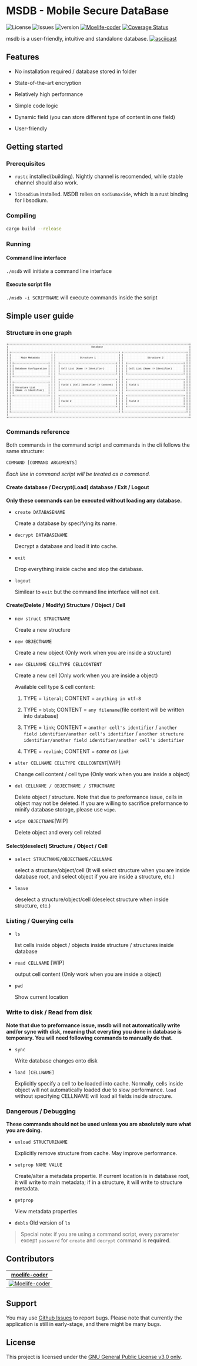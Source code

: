 # MSDB - Mobile Secure DataBase

![License](https://img.shields.io/github/license/moelife-coder/msdb) ![Issues](https://img.shields.io/github/issues/moelife-coder/msdb) ![version](https://img.shields.io/crates/v/msdb) [![Moelife-coder](https://circleci.com/gh/moelife-coder/msdb.svg?style=shield)](https://circleci.com/gh/moelife-coder/msdb) [![Coverage Status](https://coveralls.io/repos/github/moelife-coder/msdb/badge.svg?branch=master)](https://coveralls.io/github/moelife-coder/msdb?branch=master)

msdb is a user-friendly, intuitive and standalone database.
[![asciicast](https://asciinema.org/a/Fo3oAjaENzYZfuQfMC3RxiSPG.svg)](https://asciinema.org/a/Fo3oAjaENzYZfuQfMC3RxiSPG)

## Features

- No installation required / database stored in folder

- State-of-the-art encryption

- Relatively high performance

- Simple code logic

- Dynamic field (you can store different type of content in one field)

- User-friendly

## Getting started

### Prerequisites

- `rustc` installed(building). Nightly channel is recomended, while stable channel should also work.

- `libsodium` installed. MSDB relies on `sodiumoxide`, which is a rust binding for libsodium.

### Compiling

```bash
cargo build --release
```

### Running

#### Command line interface

`./msdb` will initiate a command line interface

#### Execute script file

`./msdb -i SCRIPTNAME` will execute commands inside the script

## Simple user guide

### Structure in one graph

![structure](structure.png)

### Commands reference

Both commands in the command script and commands in the cli follows the same structure:

```bash
COMMAND [COMMAND ARGUMENTS]
```

*Each line in command script will be treated as a command.*

#### Create database / Decrypt(Load) database / Exit / Logout

**Only these commands can be executed without loading any database.**

- `create DATABASENAME`

    Create a database by specifying its name.
- `decrypt DATABASENAME`

    Decrypt a database and load it into cache.
- `exit`

    Drop everything inside cache and stop the database.
- `logout`

    Similear to `exit` but the command line interface will not exit.

#### Create(Delete / Modify) Structure / Object / Cell

- `new struct STRUCTNAME`

    Create a new structure
- `new OBJECTNAME`

    Create a new object (Only work when you are inside a structure)
- `new CELLNAME CELLTYPE CELLCONTENT`

    Create a new cell (Only work when you are inside a object)

    Available cell type & cell content:

    1. TYPE = `literal`; CONTENT = `anything in utf-8`

    2. TYPE = `blob`; CONTENT = `any filename`(file content will be written into database)

    3. TYPE = `link`; CONTENT = `another cell's identifier` / `another field identifier/another cell's identifier` / `another structure identifier/another field identifier/another cell's identifier`

    4. TYPE = `revlink`; CONTENT = *same as `link`*

- `alter CELLNAME CELLTYPE CELLCONTENT`[WIP]

    Change cell content / cell type (Only work when you are inside a object)

- `del CELLNAME / OBJECTNAME / STRUCTNAME`

    Delete object / structure. Note that due to preformance issue, cells in object may not be deleted. If you are willing to sacrifice preformance to minify database storage, please use `wipe`.
- `wipe OBJECTNAME`[WIP]

    Delete object and every cell related

#### Select(deselect) Structure / Object / Cell

- `select STRUCTNAME/OBJECTNAME/CELLNAME`

    select a structure/object/cell (It will select structure when you are inside database root, and select object if you are inside a structure, etc.)
- `leave`

    deselect a structure/object/cell (deselect structure when inside structure, etc.)

### Listing / Querying cells

- `ls`

    list cells inside object / objects inside structure / structures inside database
- `read CELLNAME` [WIP]

    output cell content (Only work when you are inside a object)
- `pwd`

    Show current location

### Write to disk / Read from disk

**Note that due to preformance issue, msdb will not automatically write and/or sync with disk, meaning that everyting you done in database is temporary. You will need following commands to manually do that.**

- `sync`

    Write database changes onto disk
- `load [CELLNAME]`

    Explicitly specify a cell to be loaded into cache. Normally, cells inside object will not automatically loaded due to slow performance. `load` without specifying CELLNAME will load all fields inside structure.

### Dangerous / Debugging

**These commands should not be used unless you are absolutely sure what you are doing.**

- `unload STRUCTURENAME`

    Explicitly remove structure from cache. May improve performance.
- `setprop NAME VALUE`

    Create/alter a metadata propertie. If current location is in database root, it will write to main metadata; if in a structure, it will write to structure metadata.
- `getprop`

    View metadata properties

- `debls`
    Old version of `ls`

> Special note: if you are using a command script, every parameter except `password` for `create` and `decrypt` command is **required**.

## Contributors

| [**moelife-coder**](https://github.com/moelife-coder) |
| :---: |
| [![Moelife-coder](https://avatars0.githubusercontent.com/u/61054382?v=4&s=200)](https://github.com/moelife-coder)|

## Support

You may use [Github Issues](https://github.com/moelife-coder/msdb/issues) to report bugs. Please note that currently the application is still in early-stage, and there might be many bugs.

## License

This project is licensed under the [GNU General Public License v3.0 only](license).
